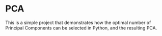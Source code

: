 # PCA

This is a simple project that demonstrates how the optimal number of Principal Components can be selected in Python, and the resulting PCA. 
